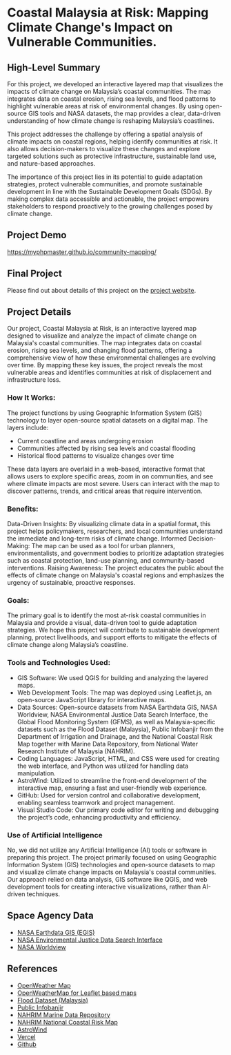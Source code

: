 # Coastal Malaysia at Risk: Mapping Climate Change's Impact on Vulnerable Communities.

## High-Level Summary
For this project, we developed an interactive layered map that visualizes the impacts of climate change on Malaysia’s coastal communities. The map integrates data on coastal erosion, rising sea levels, and flood patterns to highlight vulnerable areas at risk of environmental changes. By using open-source GIS tools and NASA datasets, the map provides a clear, data-driven understanding of how climate change is reshaping Malaysia’s coastlines. 

This project addresses the challenge by offering a spatial analysis of climate impacts on coastal regions, helping identify communities at risk. It also allows decision-makers to visualize these changes and explore targeted solutions such as protective infrastructure, sustainable land use, and nature-based approaches. 

The importance of this project lies in its potential to guide adaptation strategies, protect vulnerable communities, and promote sustainable development in line with the Sustainable Development Goals (SDGs). By making complex data accessible and actionable, the project empowers stakeholders to respond proactively to the growing challenges posed by climate change.

## Project Demo

https://myphpmaster.github.io/community-mapping/

## Final Project

Please find out about details of this project on the [project website](https://myspaceapp-map.vercel.app/).

## Project Details

Our project, Coastal Malaysia at Risk, is an interactive layered map designed to visualize and analyze the impact of climate change on Malaysia's coastal communities. The map integrates data on coastal erosion, rising sea levels, and changing flood patterns, offering a comprehensive view of how these environmental challenges are evolving over time. By mapping these key issues, the project reveals the most vulnerable areas and identifies communities at risk of displacement and infrastructure loss.

### How It Works:
The project functions by using Geographic Information System (GIS) technology to layer open-source spatial datasets on a digital map. The layers include:

* Current coastline and areas undergoing erosion
* Communities affected by rising sea levels and coastal flooding
* Historical flood patterns to visualize changes over time

These data layers are overlaid in a web-based, interactive format that allows users to explore specific areas, zoom in on communities, and see where climate impacts are most severe. Users can interact with the map to discover patterns, trends, and critical areas that require intervention.

### Benefits:
Data-Driven Insights: By visualizing climate data in a spatial format, this project helps policymakers, researchers, and local communities understand the immediate and long-term risks of climate change.
Informed Decision-Making: The map can be used as a tool for urban planners, environmentalists, and government bodies to prioritize adaptation strategies such as coastal protection, land-use planning, and community-based interventions.
Raising Awareness: The project educates the public about the effects of climate change on Malaysia's coastal regions and emphasizes the urgency of sustainable, proactive responses.

### Goals:
The primary goal is to identify the most at-risk coastal communities in Malaysia and provide a visual, data-driven tool to guide adaptation strategies. We hope this project will contribute to sustainable development planning, protect livelihoods, and support efforts to mitigate the effects of climate change along Malaysia’s coastline.

### Tools and Technologies Used:
* GIS Software: We used QGIS for building and analyzing the layered maps.
* Web Development Tools: The map was deployed using Leaflet.js, an open-source JavaScript library for interactive maps.
* Data Sources: Open-source datasets from NASA Earthdata GIS, NASA Worldview, NASA Environmental Justice Data Search Interface, the Global Flood Monitoring System (GFMS), as well as Malaysia-specific datasets such as the Flood Dataset (Malaysia), Public Infobanjir from the Department of Irrigation and Drainage, and the National Coastal Risk Map together with Marine Data Repository, from National Water Research Institute of Malaysia (NAHRIM).
* Coding Languages: JavaScript, HTML, and CSS were used for creating the web interface, and Python was utilized for handling data manipulation.
* AstroWind: Utilized to streamline the front-end development of the interactive map, ensuring a fast and user-friendly web experience.
* GitHub: Used for version control and collaborative development, enabling seamless teamwork and project management.
* Visual Studio Code: Our primary code editor for writing and debugging the project’s code, enhancing productivity and efficiency.

### Use of Artificial Intelligence

No, we did not utilize any Artificial Intelligence (AI) tools or software in preparing this project. The project primarily focused on using Geographic Information System (GIS) technologies and open-source datasets to map and visualize climate change impacts on Malaysia's coastal communities. Our approach relied on data analysis, GIS software like QGIS, and web development tools for creating interactive visualizations, rather than AI-driven techniques.

## Space Agency Data

* [NASA Earthdata GIS (EGIS)](https://gis.earthdata.nasa.gov/portal/home/)
* [NASA Environmental Justice Data Search Interface](https://sciencediscoveryengine.nasa.gov/app/nasa-sba-smd/#/ej/home)
* [NASA Worldview](https://worldview.earthdata.nasa.gov/)

## References

* [OpenWeather Map](https://openweathermap.org/)
* [OpenWeatherMap for Leaflet based maps](https://github.com/buche/leaflet-openweathermap)
* [Flood Dataset (Malaysia)](https://datasets.omdena.com/dataset/flood-dataset-(malaysia))
* [Public Infobanjir](https://publicinfobanjir.water.gov.my/?lang=en)
* [NAHRIM Marine Data Repository](https://mycoast.nahrim.gov.my/portal-main/map-metadata)
* [NAHRIM National Coastal Risk Map](https://mycoast.nahrim.gov.my/portal-main/map-interactive)
* [AstroWind](https://astrowind.vercel.app/)
* [Vercel](https://vercel.com/)
* [Github](https://github.com/)
